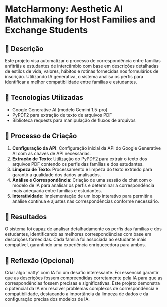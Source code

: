 # MatcHarmony: Aesthetic AI Matchmaking for Host Families and Exchange Students

## 📒 Descrição
Este projeto visa automatizar o processo de correspondência entre famílias anfitriãs e estudantes de intercâmbio com base em descrições detalhadas de estilos de vida, valores, hábitos e rotinas fornecidas nos formulários de inscrição. Utilizando IA generativa, o sistema analisa os perfis para identificar a melhor compatibilidade entre famílias e estudantes.

## 🤖 Tecnologias Utilizadas
- Google Generative AI (modelo Gemini 1.5-pro)
- PyPDF2 para extração de texto de arquivos PDF
- Biblioteca requests para manipulação de fluxos de arquivos

## 🧐 Processo de Criação
1. **Configuração da API**: Configuração inicial da API do Google Generative AI com as chaves de API necessárias.
2. **Extração de Texto**: Utilização do PyPDF2 para extrair o texto dos arquivos PDF contendo os perfis das famílias e dos estudantes.
3. **Limpeza de Texto**: Processamento e limpeza do texto extraído para garantir a qualidade dos dados analisados.
4. **Análise e Correspondência**: Criação de uma sessão de chat com o modelo de IA para analisar os perfis e determinar a correspondência mais adequada entre famílias e estudantes.
5. **Interatividade**: Implementação de um loop interativo para permitir a análise contínua e ajustes nas correspondências conforme necessário.

## 🚀 Resultados
O sistema foi capaz de analisar detalhadamente os perfis das famílias e dos estudantes, identificando as melhores correspondências com base em descrições fornecidas. Cada família foi associada ao estudante mais compatível, garantindo uma experiência enriquecedora para ambos.

## 💭 Reflexão (Opcional)
Criar algo 'natty' com IA foi um desafio interessante. Foi essencial garantir que as descrições fossem compreendidas corretamente pela IA para que as correspondências fossem precisas e significativas. Este projeto demonstra o potencial da IA em resolver problemas complexos de correspondência e compatibilidade, destacando a importância da limpeza de dados e da configuração precisa dos modelos de IA.

